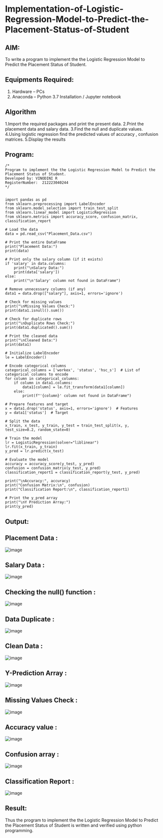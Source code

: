 # Implementation-of-Logistic-Regression-Model-to-Predict-the-Placement-Status-of-Student

## AIM:
To write a program to implement the the Logistic Regression Model to Predict the Placement Status of Student.

## Equipments Required:
1. Hardware – PCs
2. Anaconda – Python 3.7 Installation / Jupyter notebook

## Algorithm
1.Import the required packages and print the present data.
2.Print the placement data and salary data.
3.Find the null and duplicate values.
4.Using logistic regression find the predicted values of accuracy , confusion matrices.
5.Display the results

## Program:
```
/*
Program to implement the the Logistic Regression Model to Predict the Placement Status of Student.
Developed by: VINODINI R
RegisterNumber:  212223040244
*/


import pandas as pd
from sklearn.preprocessing import LabelEncoder
from sklearn.model_selection import train_test_split
from sklearn.linear_model import LogisticRegression
from sklearn.metrics import accuracy_score, confusion_matrix, classification_report

# Load the data
data = pd.read_csv("Placement_Data.csv")

# Print the entire DataFrame
print("Placement Data:")
print(data)

# Print only the salary column (if it exists)
if 'salary' in data.columns:
    print("\nSalary Data:")
    print(data['salary'])
else:
    print("\n'Salary' column not found in DataFrame")

# Remove unnecessary columns (if any)
data1 = data.drop(["salary"], axis=1, errors='ignore')

# Check for missing values
print("\nMissing Values Check:")
print(data1.isnull().sum())

# Check for duplicate rows
print("\nDuplicate Rows Check:")
print(data1.duplicated().sum())

# Print the cleaned data
print("\nCleaned Data:")
print(data1)

# Initialize LabelEncoder
le = LabelEncoder()

# Encode categorical columns
categorical_columns = ['workex', 'status', 'hsc_s']  # List of categorical columns to encode
for column in categorical_columns:
    if column in data1.columns:
        data1[column] = le.fit_transform(data1[column])
    else:
        print(f"'{column}' column not found in DataFrame")

# Prepare features and target
x = data1.drop('status', axis=1, errors='ignore')  # Features
y = data1['status']  # Target

# Split the data
x_train, x_test, y_train, y_test = train_test_split(x, y, test_size=0.2, random_state=0)

# Train the model
lr = LogisticRegression(solver="liblinear")
lr.fit(x_train, y_train)
y_pred = lr.predict(x_test)

# Evaluate the model
accuracy = accuracy_score(y_test, y_pred)
confusion = confusion_matrix(y_test, y_pred)
classification_report1 = classification_report(y_test, y_pred)

print("\nAccuracy:", accuracy)
print("Confusion Matrix:\n", confusion)
print("Classification Report:\n", classification_report1)

# Print the y_pred array
print("\nY Prediction Array:")
print(y_pred)

```

## Output:
## Placement Data :
![image](https://github.com/user-attachments/assets/d7a9bca2-ba40-4fc2-9b15-52e88e7aa6b0)
## Salary Data :
![image](https://github.com/user-attachments/assets/f11b4bad-9971-4743-8a7d-805395fd1651)
## Checking the null() function :
![image](https://github.com/user-attachments/assets/83abc147-e2f1-4af2-8188-ad69f412fa54)
## Data Duplicate :
![image](https://github.com/user-attachments/assets/63dda5bb-c0d2-4042-bb0c-fd805e98e3a2)
## Clean Data :
![image](https://github.com/user-attachments/assets/c05455b7-4279-4ac3-b095-6ee20f330d9a)
## Y-Prediction Array :
![image](https://github.com/user-attachments/assets/f7c25ad4-5e81-4d98-bafc-adb95e90bc7a)
## Missing Values Check :
![image](https://github.com/user-attachments/assets/fb9c5782-0b08-4953-9149-5132b25540a5)
## Accuracy value :
![image](https://github.com/user-attachments/assets/4f0e9014-3864-4456-aa48-ab2a1324eddd)
## Confusion array :
![image](https://github.com/user-attachments/assets/d7e0f1c4-a447-413e-86b9-8c3722c22df5)
## Classification Report :
![image](https://github.com/user-attachments/assets/f9dfce0b-608d-4aed-8de9-9fbbe28e96ba)

## Result:
Thus the program to implement the the Logistic Regression Model to Predict the Placement Status of Student is written and verified using python programming.
